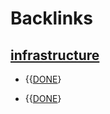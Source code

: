 
# Backlinks
## [infrastructure](<infrastructure.md>)
- {{[DONE](<DONE.md>)}

- {{[DONE](<DONE.md>)}


